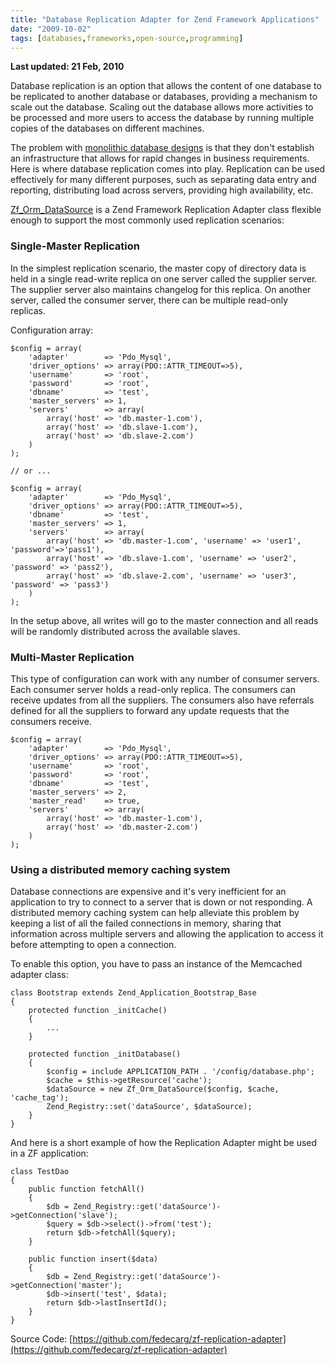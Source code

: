 ```yaml
---
title: "Database Replication Adapter for Zend Framework Applications"
date: "2009-10-02"
tags: [databases,frameworks,open-source,programming]
---
```


**Last updated: 21 Feb, 2010**

Database replication is an option that allows the content of one database to be replicated to another database or databases, providing a mechanism to scale out the database. Scaling out the database allows more activities to be processed and more users to access the database by running multiple copies of the databases on different machines.

The problem with [monolithic database designs](http://blog.digg.com/?p=213) is that they don't establish an infrastructure that allows for rapid changes in business requirements. Here is where database replication comes into play. Replication can be used effectively for many different purposes, such as separating data entry and reporting, distributing load across servers, providing high availability, etc.

[Zf\_Orm\_DataSource](http://fedecarg.com/repositories/show/replicationadapter) is a Zend Framework Replication Adapter class flexible enough to support the most commonly used replication scenarios:

### Single-Master Replication

In the simplest replication scenario, the master copy of directory data is held in a single read-write replica on one server called the supplier server. The supplier server also maintains changelog for this replica. On another server, called the consumer server, there can be multiple read-only replicas.

Configuration array:

```
$config = array(
    'adapter'        => 'Pdo_Mysql',
    'driver_options' => array(PDO::ATTR_TIMEOUT=>5),
    'username'       => 'root',
    'password'       => 'root',
    'dbname'         => 'test',
    'master_servers' => 1,
    'servers'        => array(
        array('host' => 'db.master-1.com'),
        array('host' => 'db.slave-1.com'),
        array('host' => 'db.slave-2.com')
    )
);

// or ...

$config = array(
    'adapter'        => 'Pdo_Mysql',
    'driver_options' => array(PDO::ATTR_TIMEOUT=>5),
    'dbname'         => 'test',
    'master_servers' => 1,
    'servers'        => array(
        array('host' => 'db.master-1.com', 'username' => 'user1', 'password'=>'pass1'),
        array('host' => 'db.slave-1.com', 'username' => 'user2', 'password' => 'pass2'),
        array('host' => 'db.slave-2.com', 'username' => 'user3', 'password' => 'pass3')
    )
);
```

In the setup above, all writes will go to the master connection and all reads will be randomly distributed across the available slaves.

### Multi-Master Replication

This type of configuration can work with any number of consumer servers. Each consumer server holds a read-only replica. The consumers can receive updates from all the suppliers. The consumers also have referrals defined for all the suppliers to forward any update requests that the consumers receive.

```
$config = array(
    'adapter'        => 'Pdo_Mysql',
    'driver_options' => array(PDO::ATTR_TIMEOUT=>5),
    'username'       => 'root',
    'password'       => 'root',
    'dbname'         => 'test',
    'master_servers' => 2,
    'master_read'    => true,
    'servers'        => array(
        array('host' => 'db.master-1.com'),
        array('host' => 'db.master-2.com')
    )
);
```

### Using a distributed memory caching system

Database connections are expensive and it's very inefficient for an application to try to connect to a server that is down or not responding. A distributed memory caching system can help alleviate this problem by keeping a list of all the failed connections in memory, sharing that information across multiple servers and allowing the application to access it before attempting to open a connection.

To enable this option, you have to pass an instance of the Memcached adapter class:

```
class Bootstrap extends Zend_Application_Bootstrap_Base
{
    protected function _initCache()
    {
        ...
    }

    protected function _initDatabase()
    {
        $config = include APPLICATION_PATH . '/config/database.php';
        $cache = $this->getResource('cache');
        $dataSource = new Zf_Orm_DataSource($config, $cache, 'cache_tag');
        Zend_Registry::set('dataSource', $dataSource);
    }
}
```

And here is a short example of how the Replication Adapter might be used in a ZF application:

```
class TestDao
{
    public function fetchAll()
    {
        $db = Zend_Registry::get('dataSource')->getConnection('slave');
        $query = $db->select()->from('test');
        return $db->fetchAll($query);
    }

    public function insert($data)
    {
        $db = Zend_Registry::get('dataSource')->getConnection('master');
        $db->insert('test', $data);
        return $db->lastInsertId();
    }
}
```

Source Code: [https://github.com/fedecarg/zf-replication-adapter](https://github.com/fedecarg/zf-replication-adapter)
